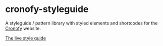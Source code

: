 # cronofy-styleguide
A styleguide / pattern library with styled elements and shortcodes for the <a href="https://www.cronofy.com/">Cronofy</a> website.

<a href="https://jokedewinter.github.io/cronofy-styleguide/">The live style guide</a>
